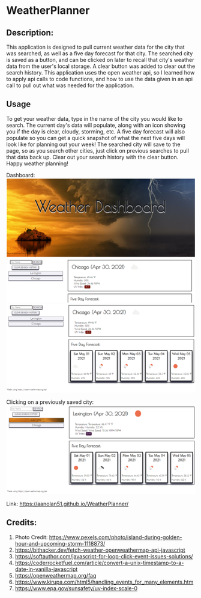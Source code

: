 # WeatherPlanner
## Description:
This application is designed to pull current weather data for the city that was searched, as well as a five day forecast for that city. The searched city is saved as a button, and can be clicked on later to recall that city's weather data from the user's local storage. A clear button was added to clear out the search history. This application uses the open weather api, so I learned how to apply api calls to code functions, and how to use the data given in an api call to pull out what was needed for the application.

## Usage
To get your weather data, type in the name of the city you would like to search. The current day's data will populate, along with an icon showing you if the day is clear, cloudy, storming, etc. A five day forecast will also populate so you can get a quick snapshot of what the next five days will look like for planning out your week!
The searched city will save to the page, so as you search other cities, just click on previous searches to pull that data back up. Clear out your search history with the clear button. Happy weather planning!

Dashboard:
![Screenshot of current weather](Assets/Screenshot1.png)
![Screenshot of the five day forecast](Assets/screenshot2.png)

Clicking on a previously saved city:
![Weather of a previously searched city](Assets/screenshot3.png)

Link: https://aanolan51.github.io/WeatherPlanner/



## Credits:
1. Photo Credit: https://www.pexels.com/photo/island-during-golden-hour-and-upcoming-storm-1118873/
2. https://bithacker.dev/fetch-weather-openweathermap-api-javascript
3. https://softauthor.com/javascript-for-loop-click-event-issues-solutions/
4. https://coderrocketfuel.com/article/convert-a-unix-timestamp-to-a-date-in-vanilla-javascript
5. https://openweathermap.org/faq
6. https://www.kirupa.com/html5/handling_events_for_many_elements.htm
7. https://www.epa.gov/sunsafety/uv-index-scale-0